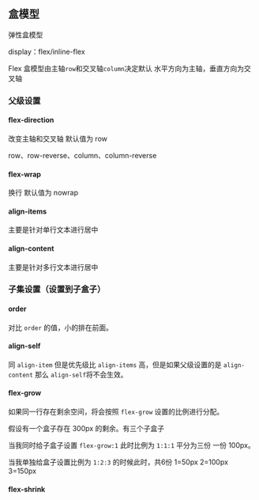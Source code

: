 ## 盒模型

弹性盒模型

display：flex/inline-flex

Flex 盒模型由主轴`row`和交叉轴`column`决定默认 水平方向为主轴，垂直方向为交叉轴



### 父级设置

#### flex-direction

改变主轴和交叉轴 默认值为 row

row、row-reverse、column、column-reverse



#### flex-wrap

换行 默认值为 nowrap



####  align-items

主要是针对单行文本进行居中



#### align-content

主要是针对多行文本进行居中



### 子集设置（设置到子盒子）

#### order

对比 `order` 的值，小的排在前面。

#### align-self

同 `align-item` 但是优先级比 `align-items` 高，但是如果父级设置的是 `align-content` 那么 `align-self`将不会生效。

#### flex-grow

如果同一行存在剩余空间，将会按照 `flex-grow` 设置的比例进行分配。

假设有一个盒子存在 300px 的剩余。有三个子盒子

当我同时给子盒子设置 `flex-grow:1` 此时比例为 `1:1:1` 平分为三份 一份 100px。

当我单独给盒子设置比例为 `1:2:3`  的时候此时，共6份 1=50px 2=100px 3=150px 



#### flex-shrink





### 

